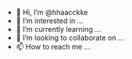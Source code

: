 - 👋 Hi, I’m @hhaacckke
- 👀 I’m interested in ...
- 🌱 I’m currently learning ...
- 💞️ I’m looking to collaborate on ...
- 📫 How to reach me ...

<!---
hhaacckke/hhaacckke is a ✨ special ✨ repository because its `README.md` (this file) appears on your GitHub profile.
You can click the Preview link to take a look at your changes.
--->
